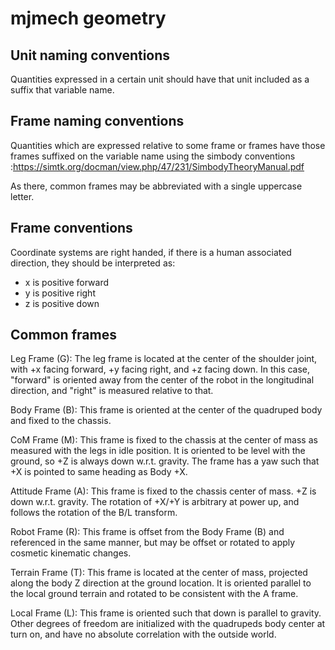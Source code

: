 # mjmech geometry #

## Unit naming conventions ##

Quantities expressed in a certain unit should have that unit included
as a suffix that variable name.

## Frame naming conventions ##

Quantities which are expressed relative to some frame or frames have those frames suffixed on the variable name using the simbody conventions :https://simtk.org/docman/view.php/47/231/SimbodyTheoryManual.pdf

As there, common frames may be abbreviated with a single uppercase
letter.

## Frame conventions ##

Coordinate systems are right handed, if there is a human associated
direction, they should be interpreted as:

* x is positive forward
* y is positive right
* z is positive down

## Common frames ##

Leg Frame (G): The leg frame is located at the center of the shoulder
joint, with +x facing forward, +y facing right, and +z facing down.
In this case, "forward" is oriented away from the center of the robot
in the longitudinal direction, and "right" is measured relative to
that.

Body Frame (B): This frame is oriented at the center of the quadruped
body and fixed to the chassis.

CoM Frame (M): This frame is fixed to the chassis at the center of
mass as measured with the legs in idle position.  It is oriented to be
level with the ground, so +Z is always down w.r.t. gravity.  The frame
has a yaw such that +X is pointed to same heading as Body +X.

Attitude Frame (A): This frame is fixed to the chassis center of mass.
+Z is down w.r.t. gravity.  The rotation of +X/+Y is arbitrary at
power up, and follows the rotation of the B/L transform.

Robot Frame (R): This frame is offset from the Body Frame (B) and
referenced in the same manner, but may be offset or rotated to apply
cosmetic kinematic changes.

Terrain Frame (T): This frame is located at the center of mass,
projected along the body Z direction at the ground location.  It is
oriented parallel to the local ground terrain and rotated to be
consistent with the A frame.

Local Frame (L): This frame is oriented such that down is parallel to
gravity.  Other degrees of freedom are initialized with the quadrupeds
body center at turn on, and have no absolute correlation with the
outside world.
